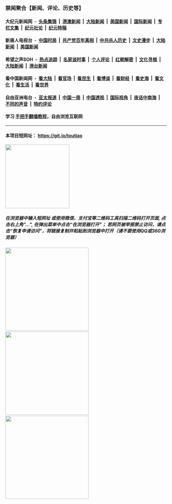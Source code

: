 ### 禁闻聚合【新闻、评论、历史等】

#### 大纪元新闻网 &nbsp;-&nbsp; [头条集锦](indexes/E头条集锦.md?t=02120133) &nbsp;|&nbsp; [港澳新闻](indexes/E港澳新闻.md?t=02120133)  &nbsp;|&nbsp; [大陆新闻](indexes/E大陆新闻.md?t=02120133) &nbsp;|&nbsp; [美国新闻](indexes/E美国新闻.md?t=02120133) &nbsp;|&nbsp; [国际新闻](indexes/E国际新闻.md?t=02120133) &nbsp;|&nbsp; [专栏文集](indexes/E专栏文集.md?t=02120133) &nbsp;|&nbsp; [纪元社论](indexes/E纪元社论.md?t=02120133) &nbsp;|&nbsp; [纪元特稿](indexes/E纪元特稿.md?t=02120133) 

#### 新唐人电视台 &nbsp;-&nbsp; [中国时局](indexes/N中国时局.md?t=02120133) &nbsp;|&nbsp; [共产党百年真相](indexes/N共产党百年真相.md?t=02120133) &nbsp;|&nbsp; [中共杀人历史](indexes/N中共杀人历史.md?t=02120133) &nbsp;|&nbsp; [文史漫步](indexes/N文史漫步.md?t=02120133) &nbsp;|&nbsp; [大陆新闻](indexes/N大陆新闻.md?t=02120133) &nbsp;|&nbsp; [美国新闻](indexes/N美国新闻.md?t=02120133)

#### 希望之声SOH &nbsp;-&nbsp; [热点追踪](indexes/H热点追踪.md?t=02120133) &nbsp;|&nbsp; [名家谈时事](indexes/H名家谈时事.md?t=02120133) &nbsp;|&nbsp; [个人评论](indexes/H个人评论.md?t=02120133)  &nbsp;|&nbsp; [红朝解密](indexes/H红朝解密.md?t=02120133) &nbsp;|&nbsp; [文化寻根](indexes/H文化寻根.md?t=02120133) &nbsp;|&nbsp; [大陆新闻](indexes/H大陆新闻.md?t=02120133) &nbsp;|&nbsp; [港台新闻](indexes/H港台新闻.md?t=02120133)

#### 看中国新闻网 &nbsp;-&nbsp; [看大陆](indexes/S看大陆.md?t=02120133) &nbsp;|&nbsp; [看官场](indexes/S看官场.md?t=02120133) &nbsp;|&nbsp; [看民生](indexes/S看民生.md?t=02120133)  &nbsp;|&nbsp; [看博谈](indexes/S看博谈.md?t=02120133) &nbsp;|&nbsp; [看财经](indexes/S看财经.md?t=02120133) &nbsp;|&nbsp; [看史海](indexes/S看史海.md?t=02120133) &nbsp;|&nbsp; [看文化](indexes/S看文化.md?t=02120133) &nbsp;|&nbsp; [看生活](indexes/S看生活.md?t=02120133) &nbsp;|&nbsp; [看世界](indexes/S看世界.md?t=02120133)

#### 自由亚洲电台 &nbsp;-&nbsp; [亚太报道](indexes/R亚太报道.md?t=02120133) &nbsp;|&nbsp; [中国一周](indexes/R中国一周.md?t=02120133) &nbsp;|&nbsp; [中国透视](indexes/R中国透视.md?t=02120133)  &nbsp;|&nbsp; [国际视角](indexes/R国际视角.md?t=02120133) &nbsp;|&nbsp; [夜话中南海](indexes/R夜话中南海.md?t=02120133) &nbsp;|&nbsp; [不同的声音](indexes/R不同的声音.md?t=02120133) &nbsp;|&nbsp; [特约评论](indexes/R特约评论.md?t=02120133)

#### 学习 [手把手翻墙教程](https://github.com/gfw-breaker/guides/wiki)，自由浏览互联网

----

#### 本项目短网址： https://git.io/toutiao
<img src="https://raw.githubusercontent.com/gfw-breaker/banned-news/master/scripts/img/qr.png" width="200px"/>  

##### 在浏览器中输入短网址 或使用微信、支付宝等二维码工具扫描二维码打开页面, 点击右上角"...", 在弹出菜单中点击“在浏览器打开”； 若网页被举报禁止访问，请点击“恢复申请访问”，将链接复制并粘贴到浏览器中打开（请不要使用QQ或360浏览器）

<img src="https://raw.githubusercontent.com/gfw-breaker/banned-news/master/scripts/img/1.png" width="260px"/> &nbsp; <img src="https://raw.githubusercontent.com/gfw-breaker/banned-news/master/scripts/img/2.png" width="260px"/> &nbsp; <img src="https://raw.githubusercontent.com/gfw-breaker/banned-news/master/scripts/img/3.png" width="260px"/>
